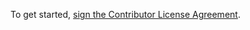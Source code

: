 To get started, <a href="https://www.clahub.com/agreements/CivCraft/CivMonitor">sign the Contributor License Agreement</a>.
